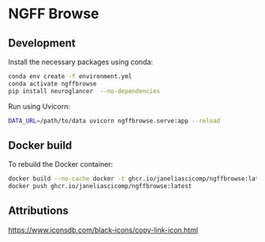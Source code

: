 
# NGFF Browse

## Development

Install the necessary packages using conda:

```bash
conda env create -f environment.yml
conda activate ngffbrowse
pip install neuroglancer  --no-dependencies
```

Run using Uvicorn:

```bash
DATA_URL=/path/to/data uvicorn ngffbrowse.serve:app --reload
```

## Docker build

To rebuild the Docker container:

```bash
docker build --no-cache docker -t ghcr.io/janeliascicomp/ngffbrowse:latest
docker push ghcr.io/janeliascicomp/ngffbrowse:latest
```

## Attributions

<https://www.iconsdb.com/black-icons/copy-link-icon.html>

